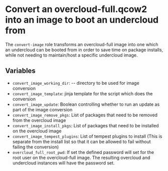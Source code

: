 # Convert an overcloud-full.qcow2 into an image to boot an undercloud from

The `convert-image` role transforms an overcloud-full image into one which an
undercloud can be booted from in order to save time on package installs, while
not needing to maintain/host a specific undercloud image.

## Variables

* `convert_image_working_dir`: -- directory to be used for image conversion
* `convert_image_template`: jinja template for the script which does the
  conversion
* `convert_image_update`: Boolean controlling whether to run an update as part
  of the image conversion
* `convert_image_remove_pkgs`: List of packages that need to be removed from
  the overcloud image
* `convert_image_install_pkgs`: List of packages that need to be installed on
  the overcloud image
* `convert_image_tempest_plugins`: List of tempest plugins to install (This is
  separate from the install list so that it can be allowed to fail without
  failing the conversion)
* `overcloud_full_root_pwd`: If set the defined password will
  set for the root user on the overcloud-full image.  The
  resulting overcloud and undercloud instances will have
  the password set.
